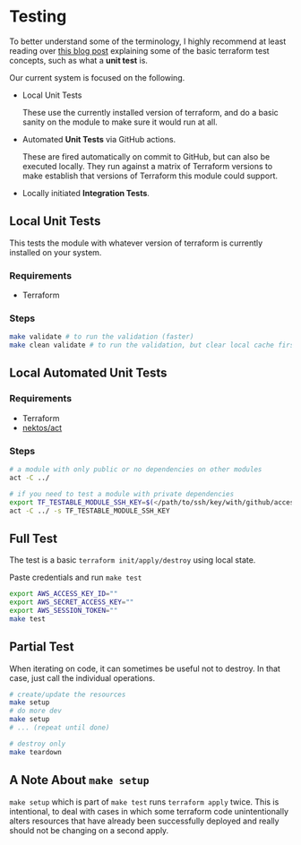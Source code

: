 # Testing

To better understand some of the terminology, I highly recommend at least reading over [this blog post](https://www.hashicorp.com/blog/testing-hashicorp-terraform) explaining some of the basic terraform test concepts, such as what a **unit test** is.

Our current system is focused on the following.

- Local Unit Tests

  These use the currently installed version of terraform, and do a basic sanity on the module to make sure it would run at all.

- Automated **Unit Tests** via GitHub actions.

  These are fired automatically on commit to GitHub, but can also be executed locally.  They run against a matrix of Terraform versions to make establish that versions of Terraform this module could support.

- Locally initiated **Integration Tests**.

## Local Unit Tests

This tests the module with whatever version of terraform is currently installed on your system.

### Requirements

- Terraform

### Steps

```bash
make validate # to run the validation (faster)
make clean validate # to run the validation, but clear local cache first
```

## Local Automated Unit Tests

### Requirements

- Terraform
- [nektos/act](https://github.com/nektos/act)

### Steps

```bash
# a module with only public or no dependencies on other modules
act -C ../

# if you need to test a module with private dependencies
export TF_TESTABLE_MODULE_SSH_KEY=$(</path/to/ssh/key/with/github/access)
act -C ../ -s TF_TESTABLE_MODULE_SSH_KEY
```

## Full Test

The test is a basic `terraform init/apply/destroy` using local state.

Paste credentials and run `make test`

```bash
export AWS_ACCESS_KEY_ID=""
export AWS_SECRET_ACCESS_KEY=""
export AWS_SESSION_TOKEN=""
make test
```

## Partial Test

When iterating on code, it can sometimes be useful not to destroy.  In that case, just call the individual operations.

```bash
# create/update the resources
make setup
# do more dev
make setup
# ... (repeat until done)

# destroy only
make teardown
```

## A Note About `make setup`

`make setup` which is part of `make test` runs `terraform apply` twice.  This is intentional, to deal with cases in which some terraform code unintentionally alters resources that have already been successfully deployed and really should not be changing on a second apply.
